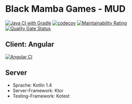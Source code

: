 # Black Mamba Games - MUD

[![Java CI with Gradle](https://github.com/bm-games/BM-MUD/actions/workflows/gradle.yml/badge.svg)](https://github.com/bm-games/BM-MUD/actions/workflows/gradle.yml)
[![codecov](https://codecov.io/gh/bm-games/BM-MUD/branch/master/graph/badge.svg?token=GXM37UTK4T)](https://codecov.io/gh/bm-games/BM-MUD)
[![Maintainability Rating](https://sonarcloud.io/api/project_badges/measure?project=bm-games_BM-MUD&metric=sqale_rating)](https://sonarcloud.io/dashboard?id=bm-games_BM-MUD) 
[![Quality Gate Status](https://sonarcloud.io/api/project_badges/measure?project=bm-games_BM-MUD&metric=alert_status)](https://sonarcloud.io/dashboard?id=bm-games_BM-MUD)


## Client: Angular

[![Angular CI](https://github.com/bm-games/BM-MUD/actions/workflows/angular.yml/badge.svg)](https://github.com/bm-games/BM-MUD/actions/workflows/angular.yml)

## Server
* Sprache: Kotlin 1.4
* Server-Framework: Ktor
* Testing-Framework: Kotest
